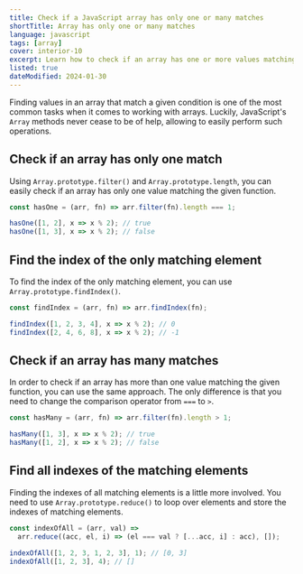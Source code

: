 ```yaml
---
title: Check if a JavaScript array has only one or many matches
shortTitle: Array has only one or many matches
language: javascript
tags: [array]
cover: interior-10
excerpt: Learn how to check if an array has one or more values matching the given function, and how to find the matching elements.
listed: true
dateModified: 2024-01-30
---
```


Finding values in an array that match a given condition is one of the most common tasks when it comes to working with arrays. Luckily, JavaScript's `Array` methods never cease to be of help, allowing to easily perform such operations.

## Check if an array has only one match

Using `Array.prototype.filter()` and `Array.prototype.length`, you can easily check if an array has only one value matching the given function.

```js
const hasOne = (arr, fn) => arr.filter(fn).length === 1;

hasOne([1, 2], x => x % 2); // true
hasOne([1, 3], x => x % 2); // false
```

## Find the index of the only matching element

To find the index of the only matching element, you can use `Array.prototype.findIndex()`.

```js
const findIndex = (arr, fn) => arr.findIndex(fn);

findIndex([1, 2, 3, 4], x => x % 2); // 0
findIndex([2, 4, 6, 8], x => x % 2); // -1
```

## Check if an array has many matches

In order to check if an array has more than one value matching the given function, you can use the same approach. The only difference is that you need to change the comparison operator from `===` to `>`.

```js
const hasMany = (arr, fn) => arr.filter(fn).length > 1;

hasMany([1, 3], x => x % 2); // true
hasMany([1, 2], x => x % 2); // false
```

## Find all indexes of the matching elements

Finding the indexes of all matching elements is a little more involved. You need to use `Array.prototype.reduce()` to loop over elements and store the indexes of matching elements.

```js
const indexOfAll = (arr, val) =>
  arr.reduce((acc, el, i) => (el === val ? [...acc, i] : acc), []);

indexOfAll([1, 2, 3, 1, 2, 3], 1); // [0, 3]
indexOfAll([1, 2, 3], 4); // []
```
